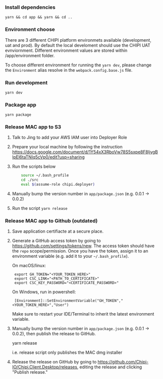 ### Install dependencies

    yarn && cd app && yarn && cd ..

### Environment choose

There are 3 different CHIPI platform environmets available (development, uat and prod). By default the local develoment should use the CHIPI UAT evnviornment. Different environment values are stored within /app/environment folder. 

To choose different environment for running the `yarn dev`, please change the `Environment` alias resolve in the `webpack.config.base.js` file.

### Run development

    yarn dev

### Package app

    yarn package

### Release MAC app to S3

1. Talk to Jing to add your AWS IAM user into Deployer Role

2. Prepare your local machine by following the instruction https://docs.google.com/document/d/1Y54xX3RboVw78S5sxpe8F8ljygBlpEl6taTNIq5cVp0/edit?usp=sharing

3. Run the scripts below

    ```bash
        source ~/.bash_profile
        cd ./src
        eval $(assume-role chipi.deployer)
    ```

4. Manually bump the version number in `app/package.json` (e.g. 0.0.1 -> 0.0.2)

5. Run the script `yarn release`


### Release MAC app to Github (outdated)

1. Save application certifiacte at a secure place.

2. Generate a GitHub access token by going to <https://github.com/settings/tokens/new>.  The access token should have the `repo` scope/permission. Once you have the token, assign it to an environment variable (e.g. add it to your `~/.bash_profile`).

    On macOS/linux:

        export GH_TOKEN="<YOUR_TOKEN_HERE>"
        export CSC_LINK="<PATH_TO_CERTIFICATE>"
        export CSC_KEY_PASSWORD="<CERTIFICATE_PASSWORD>"

    On Windows, run in powershell:

        [Environment]::SetEnvironmentVariable("GH_TOKEN","<YOUR_TOKEN_HERE>","User")

    Make sure to restart your IDE/Terminal to inherit the latest environment variable.

3. Manually bump the version number in `app/package.json` (e.g. 0.0.1 -> 0.0.2), then publish the release to GitHub.

    yarn release

    i.e. release script only publishes the MAC dmg installer

4. Release the release on GitHub by going to <https://github.com/Chipi-IO/Chipi.Client.Desktop/releases>, editing the release and clicking "Publish release."
